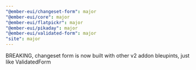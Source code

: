```yaml
---
"@ember-eui/changeset-form": major
"@ember-eui/core": major
"@ember-eui/flatpickr": major
"@ember-eui/pikaday": major
"@ember-eui/validated-form": major
"site": major
---
```


BREAKING, changeset form is now built with other v2 addon bleupints, just like ValidatedForm
